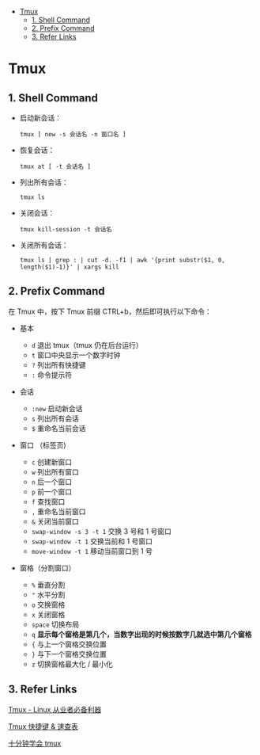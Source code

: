 - [Tmux](#tmux)
  - [1. Shell Command](#1-shell-command)
  - [2. Prefix Command](#2-prefix-command)
  - [3. Refer Links](#3-refer-links)

# Tmux

## 1. Shell Command

- 启动新会话：
  ```shell
  tmux [ new -s 会话名 -n 窗口名 ]
  ```
- 恢复会话：
  ```shell
  tmux at [ -t 会话名 ]
  ```
- 列出所有会话：
  ```shell
  tmux ls
  ```
- 关闭会话：
  ```shell
  tmux kill-session -t 会话名
  ```
- 关闭所有会话：
  ```shell
  tmux ls | grep : | cut -d. -f1 | awk '{print substr($1, 0, length($1)-1)}' | xargs kill
  ```

## 2. Prefix Command

在 Tmux 中，按下 Tmux 前缀 CTRL+b，然后即可执行以下命令：

- 基本
  - `d`  退出 tmux（tmux 仍在后台运行）
  - `t`  窗口中央显示一个数字时钟
  - `?`  列出所有快捷键
  - `:`  命令提示符

- 会话
  - `:new` 启动新会话
  - `s` 列出所有会话
  - `$` 重命名当前会话

- 窗口 （标签页)
  - `c`  创建新窗口
  - `w`  列出所有窗口
  - `n`  后一个窗口
  - `p`  前一个窗口
  - `f`  查找窗口
  - `,`  重命名当前窗口
  - `&`  关闭当前窗口
  - `swap-window -s 3 -t 1`  交换 3 号和 1 号窗口
  - `swap-window -t 1`       交换当前和 1 号窗口
  - `move-window -t 1`       移动当前窗口到 1 号

- 窗格（分割窗口）
  - `%`  垂直分割
  - `"`  水平分割
  - `o`  交换窗格
  - `x`  关闭窗格
  - `space`  切换布局
  - `q` **显示每个窗格是第几个，当数字出现的时候按数字几就选中第几个窗格**
  - `{` 与上一个窗格交换位置
  - `}` 与下一个窗格交换位置
  - `z` 切换窗格最大化 / 最小化 

## 3. Refer Links

[Tmux - Linux 从业者必备利器](http://cenalulu.github.io/linux/tmux/)

[Tmux 快捷键 & 速查表](https://gist.github.com/ryerh/14b7c24dfd623ef8edc7)

[十分钟学会 tmux](https://www.cnblogs.com/kaiye/p/6275207.html)
